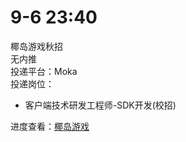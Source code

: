 # 9-6 23:40
椰岛游戏秋招  
无内推  
投递平台：Moka  
投递岗位：
+ 客户端技术研发工程师-SDK开发(校招)


进度查看：[椰岛游戏](https://jobs.coconut.is/campus-recruitment/kena/42448#/candidateHome/applications)